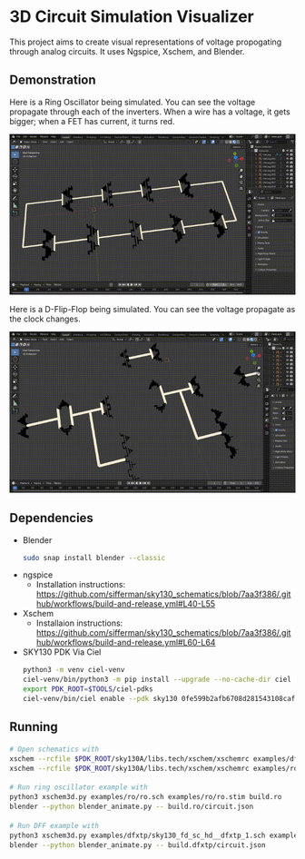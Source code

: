 
# 3D Circuit Simulation Visualizer

This project aims to create visual representations of voltage propogating through analog circuits. It uses Ngspice, Xschem, and Blender.

## Demonstration

Here is a Ring Oscillator being simulated. You can see the voltage propagate through each of the inverters. When a wire has a voltage, it gets bigger; when a FET has current, it turns red.

![Ring Oscillator Demo](docs/ro.gif)

Here is a D-Flip-Flop being simulated. You can see the voltage propagate as the clock changes.

![D-Flip-Flop Demo](docs/dfxtp.gif)

## Dependencies

* Blender
    ```bash
    sudo snap install blender --classic
    ```
* ngspice
    * Installation instructions: <https://github.com/sifferman/sky130_schematics/blob/7aa3f386/.github/workflows/build-and-release.yml#L40-L55>
* Xschem
    * Installaion instructions: <https://github.com/sifferman/sky130_schematics/blob/7aa3f386/.github/workflows/build-and-release.yml#L60-L64>
* SKY130 PDK Via Ciel
    ```bash
    python3 -m venv ciel-venv
    ciel-venv/bin/python3 -m pip install --upgrade --no-cache-dir ciel
    export PDK_ROOT=$TOOLS/ciel-pdks
    ciel-venv/bin/ciel enable --pdk sky130 0fe599b2afb6708d281543108caf8310912f54af
    ```

## Running

```bash
# Open schematics with
xschem --rcfile $PDK_ROOT/sky130A/libs.tech/xschem/xschemrc examples/dfxtp/sky130_fd_sc_hd__dfxtp_1.sch
xschem --rcfile $PDK_ROOT/sky130A/libs.tech/xschem/xschemrc examples/ro/ro.sch

# Run ring oscillator example with
python3 xschem3d.py examples/ro/ro.sch examples/ro/ro.stim build.ro
blender --python blender_animate.py -- build.ro/circuit.json

# Run DFF example with
python3 xschem3d.py examples/dfxtp/sky130_fd_sc_hd__dfxtp_1.sch examples/dfxtp/sky130_fd_sc_hd__dfxtp_1.stim build.dfxtp
blender --python blender_animate.py -- build.dfxtp/circuit.json
```
